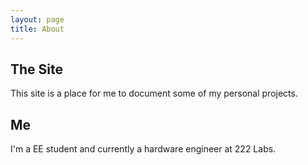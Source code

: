 ```yaml
---
layout: page
title: About
---
```


## The Site ##
This site is a place for me to document some of my personal projects.

## Me ##
I'm a EE student and currently a hardware engineer at 222 Labs.

